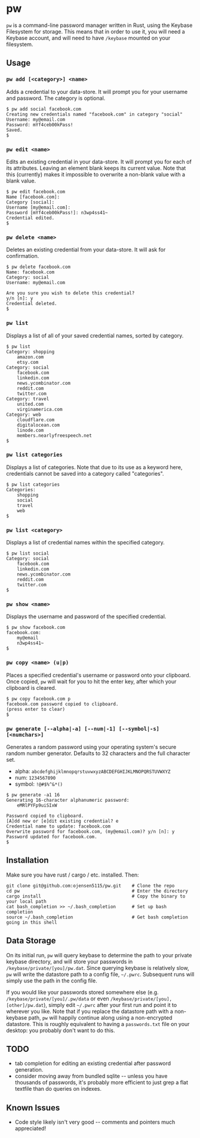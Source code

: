# pw

`pw` is a command-line password manager written in Rust, using the Keybase Filesystem for storage.
This means that in order to use it, you will need a Keybase account, and will need to have `/keybase` mounted on your filesystem.

## Usage

### `pw add [<category>] <name>`

Adds a credential to your data-store.
It will prompt you for your username and password.
The category is optional.

```
$ pw add social facebook.com
Creating new credentials named "facebook.com" in category "social"
Username: my@email.com
Password: mYf4ceb00kPass!
Saved.
$
```

### `pw edit <name>`

Edits an existing credential in your data-store.
It will prompt you for each of its attributes.
Leaving an element blank keeps its current value.
Note that this (currently) makes it impossible to overwrite a non-blank value with a blank value.

```
$ pw edit facebook.com
Name [facebook.com]:
Category [social]:
Username [my@email.com]:
Password [mYf4ceb00kPass!]: n3wp4ss41~
Credential edited.
$
```

### `pw delete <name>`

Deletes an existing credential from your data-store.
It will ask for confirmation.

```
$ pw delete facebook.com
Name: facebook.com
Category: social
Username: my@email.com

Are you sure you wish to delete this credential?
y/n [n]: y
Credential deleted.
$
```

### `pw list`

Displays a list of all of your saved credential names, sorted by category.

```
$ pw list
Category: shopping
    amazon.com
    etsy.com
Category: social
    facebook.com
    linkedin.com
    news.ycombinator.com
    reddit.com
    twitter.com
Category: travel
    united.com
    virginamerica.com
Category: web
    cloudflare.com
    digitalocean.com
    linode.com
    members.nearlyfreespeech.net
$
```

### `pw list categories`

Displays a list of categories.
Note that due to its use as a keyword here, credentials cannot be saved into a category called "categories".

```
$ pw list categories
Categories:
    shopping
    social
    travel
    web
$
```

### `pw list <category>`

Displays a list of credential names within the specified category.

```
$ pw list social
Category: social
    facebook.com
    linkedin.com
    news.ycombinator.com
    reddit.com
    twitter.com
$
````

### `pw show <name>`

Displays the username and password of the specified credential.

```
$ pw show facebook.com
facebook.com:
    my@email
    n3wp4ss41~
$
```

### `pw copy <name> (u|p)`

Places a specified credential's username or password onto your clipboard.
Once copied, `pw` will wait for you to hit the enter key, after which your clipboard is cleared.

```
$ pw copy facebook.com p
facebook.com password copied to clipboard.
(press enter to clear)
$
```

### `pw generate [--alpha|-a] [--num|-1] [--symbol|-s] [<numchars>]`

Generates a random password using your operating system's secure random number generator.
Defaults to 32 characters and the full character set.

- alpha: `abcdefghijklmnopqrstuvwxyzABCDEFGHIJKLMNOPQRSTUVWXYZ`
- num: `1234567890`
- symbol: `!@#$%^&*()`

```
$ pw generate -a1 16
Generating 16-character alphanumeric password:
    eMRlPYFp9uiSIxW

Password copied to clipboard.
[A]dd new or [e]dit existing credential? e
Credential name to update: facebook.com
Overwrite password for facebook.com, (my@email.com)? y/n [n]: y
Password updated for facebook.com.
$
```

## Installation

Make sure you have rust / cargo / etc. installed. Then:
```
git clone git@github.com:ojensen5115/pw.git    # Clone the repo
cd pw                                          # Enter the directory
cargo install                                  # Copy the binary to your local path
cat bash_completion >> ~/.bash_completion      # Set up bash completion
source ~/.bash_completion                      # Get bash completion going in this shell
```

## Data Storage

On its initial run, `pw` will query keybase to determine the path to your private keybase directory,
    and will store your passwords in `/keybase/private/[you]/pw.dat`.
Since querying keybase is relatively slow, `pw` will write the datastore path to a config file, `~/.pwrc`.
Subsequent runs will simply use the path in the config file.

If you would like your passwords stored somewhere else (e.g. `/keybase/private/[you]/.pw/data` or even `/keybase/private/[you],[other]/pw.dat`),
    simply edit `~/.pwrc` after your first run and point it to wherever you like.
Note that if you replace the datastore path with a non-keybase path, `pw` will happily continue along using a non-encrypted datastore.
This is roughly equivalent to having a `passwords.txt` file on your desktop: you probably don't want to do this.

## TODO

- tab completion for editing an existing credential after password generation.
- consider moving away from bundled sqlite --
  unless you have thousands of passwords,
  it's probably more efficient to just grep a flat textfile than do queries on indexes.

## Known Issues

- Code style likely isn't very good -- comments and pointers much appreciated!
